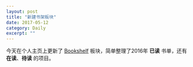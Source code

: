 ```yaml
---
layout: post
title: "新建书架板块" 
date: 2017-05-12 
category: Daily 
excerpt: ""
---
```


今天在个人主页上更新了 [Bookshelf](https://youjiexia.github.io/bookshelf/) 板块，简单整理了2016年 **已读** 书单，还有 **在读**、**待读** 的项目。